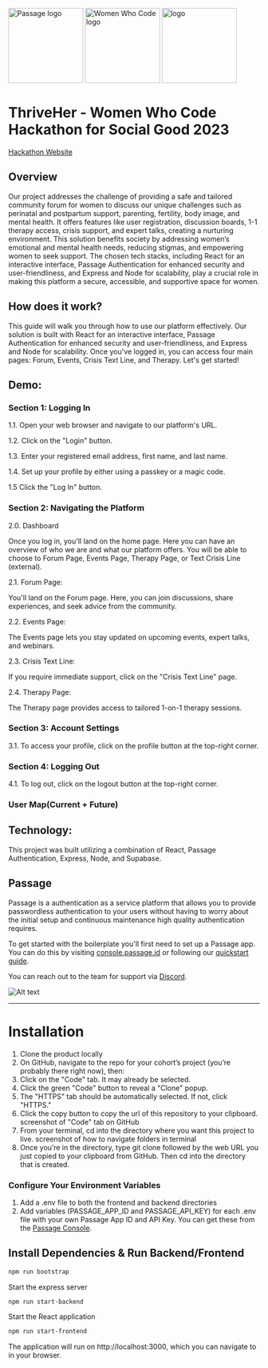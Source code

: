 <p>
    <img src="https://storage.googleapis.com/passage-docs/passage-logo-gradient.svg" alt="Passage logo" style="width:150px;"/>
    <img src="https://bookface-images.s3.amazonaws.com/logos/f193d070e480ede387ee00a9006482bee4a6b8dd.png" alt="Women Who Code logo" style="width:150px;"/>
<img width="10593" alt="logo" src="https://github.com/thrive-her/thrive-her-mvp/assets/112290188/e1d510a9-218b-484c-a49b-2238cba525cd" style="width:150px;">
</p>

# ThriveHer - Women Who Code Hackathon for Social Good 2023

[Hackathon Website](https://hopin.com/events/wwcode-hackathon-for-social-good/registration)

## Overview

Our project addresses the challenge of providing a safe and tailored community forum for women to discuss our unique challenges such as perinatal and postpartum support, parenting, fertility, body image, and mental health. It offers features like user registration, discussion boards, 1-1 therapy access, crisis support, and expert talks, creating a nurturing environment. This solution benefits society by addressing women’s emotional and mental health needs, reducing stigmas, and empowering women to seek support. The chosen tech stacks, including React for an interactive interface, Passage Authentication for enhanced security and user-friendliness, and Express and Node for scalability, play a crucial role in making this platform a secure, accessible, and supportive space for women.

## How does it work?

This guide will walk you through how to use our platform effectively. Our solution is built with React for an interactive interface, Passage Authentication for enhanced security and user-friendliness, and Express and Node for scalability. Once you've logged in, you can access four main pages: Forum, Events, Crisis Text Line, and Therapy. Let's get started!

## Demo: 

### Section 1: Logging In

1.1. Open your web browser and navigate to our platform's URL.

1.2. Click on the "Login" button.

1.3. Enter your registered email address, first name, and last name.

1.4. Set up your profile by either using a passkey or a magic code.

1.5 Click the "Log In" button.

### Section 2: Navigating the Platform

2.0. Dashboard 

Once you log in, you'll land on the home page. Here you can have an overview of who we are and what our platform offers. You will be able to choose to Forum Page, Events Page, Therapy Page, or Text Crisis Line (external). 

2.1. Forum Page:

You'll land on the Forum page. Here, you can join discussions, share experiences, and seek advice from the community.

2.2. Events Page:

The Events page lets you stay updated on upcoming events, expert talks, and webinars.

2.3. Crisis Text Line:

If you require immediate support, click on the "Crisis Text Line" page. 

2.4. Therapy Page:

The Therapy page provides access to tailored 1-on-1 therapy sessions. 

### Section 3: Account Settings

3.1. To access your profile, click on the profile button at the top-right corner.

### Section 4: Logging Out

4.1. To log out, click on the logout button at the top-right corner.

### User Map(Current + Future)


## Technology: 
This project was built utilizing a combination of React, Passage Authentication, Express, Node, and Supabase. 

## Passage

Passage is a authentication as a service platform that allows you to provide passwordless authentication to your users without having to worry about the initial setup and continuous maintenance high quality authentication requires. 

To get started with the boilerplate you'll first need to set up a Passage app. You can do this by visiting [console.passage.id](console.passage.id) or following our [quickstart guide](https://docs.passage.id/getting-started/quickstart#create-an-app-in-the-passage-console). 

You can reach out to the team for support via [Discord](https://discord.com/invite/445QpyEDXh).

![Alt text](<Screenshot 2023-10-02 at 6.46.04 PM.png>)

---

# Installation

1. Clone the product locally
2. On GitHub, navigate to the repo for your cohort’s project (you’re probably there right now), then:
3. Click on the "Code" tab. It may already be selected.
4. Click the green "Code" button to reveal a "Clone" popup.
5. The "HTTPS" tab should be automatically selected. If not, click "HTTPS."
6. Click the copy button to copy the url of this repository to your clipboard. screenshot of "Code" tab on GitHub
7. From your terminal, cd into the directory where you want this project to live. screenshot of how to navigate folders in terminal
8. Once you’re in the directory, type git clone followed by the web URL you just copied to your clipboard from GitHub. Then cd into the directory that is created.

### Configure Your Environment Variables

1. Add a .env file to both the frontend and backend directories
2. Add variables (PASSAGE_APP_ID and PASSAGE_API_KEY) for each .env file with your own Passage App ID and API Key. You can get these from the [Passage Console](https://console.passage.id).

## Install Dependencies & Run Backend/Frontend

```bash
npm run bootstrap
```

Start the express server

```bash
npm run start-backend
```

Start the React application

```bash
npm run start-frontend
```

The application will run on http://localhost:3000, which you can navigate to in your browser.
